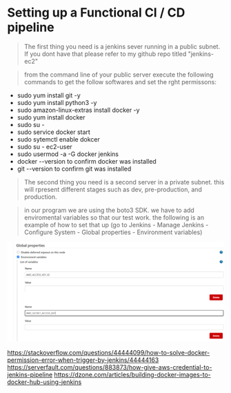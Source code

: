 # Setting up a Functional CI / CD pipeline 

> The first thing you need is a jenkins sever running in a public subnet. If you dont have that please refer to my github repo titled "jenkins-ec2" 

> from the command line of your public server execute the following commands to get the follow softwares and set the rght permissons:

* sudo yum install git -y
* sudo yum install python3 -y
* sudo amazon-linux-extras install docker -y 
* sudo yum install docker
* sudo su -
* sudo service docker start
* sudo sytemctl enable dokcer
* sudo su - ec2-user
* sudo usermod -a -G docker jenkins
* docker --version to confirm docker was installed
* git --version to confirm git was installed


> The second thing you need is a second server in a private subnet. this will rpresent different stages such as dev, pre-production, and production. 


> in our program we are using the boto3 SDK. we have to add enviromental variables so that our test work. the following is an example of how to set that up (go to Jenkins - Manage Jenkins - Configure System - Global properties - Environment variables)

<img src = "imgs/env.png">










https://stackoverflow.com/questions/44444099/how-to-solve-docker-permission-error-when-trigger-by-jenkins/44444163
https://serverfault.com/questions/883873/how-give-aws-credential-to-jenkins-pipeline
https://dzone.com/articles/building-docker-images-to-docker-hub-using-jenkins   
